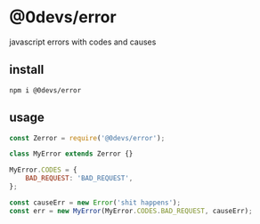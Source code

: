 # @0devs/error

javascript errors with codes and causes


## install

```
npm i @0devs/error
```


## usage

```js
const Zerror = require('@0devs/error');

class MyError extends Zerror {}

MyError.CODES = {
    BAD_REQUEST: 'BAD_REQUEST',
};

const causeErr = new Error('shit happens');
const err = new MyError(MyError.CODES.BAD_REQUEST, causeErr);
```